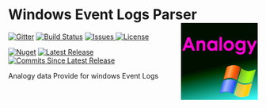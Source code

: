# Windows Event Logs Parser   <img src="./Assets/AnalogyWindows.png" align="right" width="155px" height="155px">


<p align="center">

[![Gitter](https://badges.gitter.im/Analogy-LogViewer/community.svg)](https://gitter.im/Analogy-LogViewer/community?utm_source=badge&utm_medium=badge&utm_campaign=pr-badge) [![Build Status](https://dev.azure.com/Analogy-LogViewer/Analogy%20Log%20Viewer/_apis/build/status/Analogy-LogViewer.Analogy.LogViewer.WindowsEventLogs?branchName=master)](https://dev.azure.com/Analogy-LogViewer/Analogy%20Log%20Viewer/_build/latest?definitionId=25&branchName=master)
 <a href="https://github.com/Analogy-LogViewer/Analogy.LogViewer.WindowsEventLogs/issues">
    <img src="http://img.shields.io/github/issues/Analogy-LogViewer/Analogy.LogViewer.WindowsEventLogs" img alt="Issues"/>
</a>
<a href="https://github.com/Analogy-LogViewer/Analogy.LogViewer.WindowsEventLogs/blob/master/LICENSE.md">
    <img src="http://img.shields.io/github/license/Analogy-LogViewer/Analogy.LogViewer.WindowsEventLogs" img alt="License"/>
</a> 

 [![Nuget](https://img.shields.io/nuget/v/Analogy.LogViewer.WindowsEventLogs)](https://www.nuget.org/packages/Analogy.LogViewer.WindowsEventLogs/)
<a href="https://github.com/Analogy-LogViewer/Analogy.LogViewer.WindowsEventLogs/releases">
    <img src="http://img.shields.io/github/v/release/Analogy-LogViewer/Analogy.LogViewer.WindowsEventLogs" img alt="Latest Release"/>
</a> 
<a href="https://github.com/Analogy-LogViewer/Analogy.LogViewer.WindowsEventLogs/compare/V1.0.0...master">
    <img src="http://img.shields.io/github/commits-since/Analogy-LogViewer/Analogy.LogViewer.WindowsEventLogs/latest" img alt="Commits Since Latest Release"/>
</a> 
</p>






Analogy data Provide for windows Event Logs

